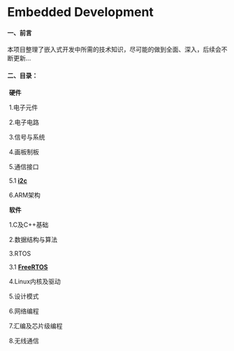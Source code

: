 # Embedded Development

#### 一、前言

​		本项目整理了嵌入式开发中所需的技术知识，尽可能的做到全面、深入，后续会不断更新...

#### 二、目录：

​	**硬件**

​	1.电子元件

​	2.电子电路

​	3.信号与系统

​	4.画板制板

​	5.通信接口

​		5.1 [**i2c**](./Hardware/5.通信接口/I2C.md)

​	6.ARM架构



​	**软件**

​	1.C及C++基础

​	2.数据结构与算法

​	3.RTOS

​		3.1  [**FreeRTOS**](./Software/3.RTOS/FreeRTOS.md)

​	4.Linux内核及驱动

​	5.设计模式

​	6.网络编程

​	7.汇编及芯片级编程

​	8.无线通信